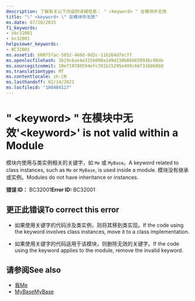 ```yaml
---
description: 了解有关以下内容的详细信息： " <keyword> " 在模块中无效
title: "\" <keyword> \" 在模块中无效"
ms.date: 07/20/2015
f1_keywords:
- vbc32001
- bc32001
helpviewer_keywords:
- BC32001
ms.assetid: b00757ac-5652-460d-9d2c-11b264d7ec7f
ms.openlocfilehash: 3b19c6ae4e315b090a149d230b66b659936c90de
ms.sourcegitcommit: 10e719780594efc781b15295e499c66f316068b8
ms.translationtype: MT
ms.contentlocale: zh-CN
ms.lasthandoff: 02/14/2021
ms.locfileid: "100484127"
---
```

# <a name="keyword-is-not-valid-within-a-module"></a><span data-ttu-id="a886b-103">" \<keyword> " 在模块中无效</span><span class="sxs-lookup"><span data-stu-id="a886b-103">'\<keyword>' is not valid within a Module</span></span>

<span data-ttu-id="a886b-104">模块内使用与类实例相关的关键字，如 `Me` 或 `MyBase`。</span><span class="sxs-lookup"><span data-stu-id="a886b-104">A keyword related to class instances, such as `Me` or `MyBase`, is used inside a module.</span></span> <span data-ttu-id="a886b-105">模块没有继承或实例。</span><span class="sxs-lookup"><span data-stu-id="a886b-105">Modules do not have inheritance or instances.</span></span>  
  
 <span data-ttu-id="a886b-106">**错误 ID：** BC32001</span><span class="sxs-lookup"><span data-stu-id="a886b-106">**Error ID:** BC32001</span></span>  
  
## <a name="to-correct-this-error"></a><span data-ttu-id="a886b-107">更正此错误</span><span class="sxs-lookup"><span data-stu-id="a886b-107">To correct this error</span></span>  
  
- <span data-ttu-id="a886b-108">如果使用关键字的代码涉及类实例，则将其移到类实现。</span><span class="sxs-lookup"><span data-stu-id="a886b-108">If the code using the keyword involves class instances, move it to a class implementation.</span></span>  
  
- <span data-ttu-id="a886b-109">如果使用关键字的代码适用于该模块，则删除无效的关键字。</span><span class="sxs-lookup"><span data-stu-id="a886b-109">If the code using the keyword applies to the module, remove the invalid keyword.</span></span>  
  
## <a name="see-also"></a><span data-ttu-id="a886b-110">请参阅</span><span class="sxs-lookup"><span data-stu-id="a886b-110">See also</span></span>

- [<span data-ttu-id="a886b-111">我</span><span class="sxs-lookup"><span data-stu-id="a886b-111">Me</span></span>](../programming-guide/program-structure/me-my-mybase-and-myclass.md#me)
- [<span data-ttu-id="a886b-112">MyBase</span><span class="sxs-lookup"><span data-stu-id="a886b-112">MyBase</span></span>](../programming-guide/program-structure/me-my-mybase-and-myclass.md#mybase)
